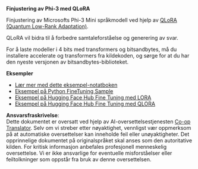 <!--
CO_OP_TRANSLATOR_METADATA:
{
  "original_hash": "54b6b824568d4decb574b9e117c4f5f7",
  "translation_date": "2025-05-09T21:52:35+00:00",
  "source_file": "md/03.FineTuning/FineTuning_Qlora.md",
  "language_code": "no"
}
-->
**Finjustering av Phi-3 med QLoRA**

Finjustering av Microsofts Phi-3 Mini språkmodell ved hjelp av [QLoRA (Quantum Low-Rank Adaptation)](https://github.com/artidoro/qlora).

QLoRA vil bidra til å forbedre samtaleforståelse og generering av svar.

For å laste modeller i 4 bits med transformers og bitsandbytes, må du installere accelerate og transformers fra kildekoden, og sørge for at du har den nyeste versjonen av bitsandbytes-biblioteket.

**Eksempler**
- [Lær mer med dette eksempel-notatboken](../../../../code/03.Finetuning/Phi_3_Inference_Finetuning.ipynb)
- [Eksempel på Python FineTuning Sample](../../../../code/03.Finetuning/FineTrainingScript.py)
- [Eksempel på Hugging Face Hub Fine Tuning med LORA](../../../../code/03.Finetuning/Phi-3-finetune-lora-python.ipynb)
- [Eksempel på Hugging Face Hub Fine Tuning med QLORA](../../../../code/03.Finetuning/Phi-3-finetune-qlora-python.ipynb)

**Ansvarsfraskrivelse**:  
Dette dokumentet er oversatt ved hjelp av AI-oversettelsestjenesten [Co-op Translator](https://github.com/Azure/co-op-translator). Selv om vi streber etter nøyaktighet, vennligst vær oppmerksom på at automatiske oversettelser kan inneholde feil eller unøyaktigheter. Det opprinnelige dokumentet på originalspråket skal anses som den autoritative kilden. For kritisk informasjon anbefales profesjonell menneskelig oversettelse. Vi er ikke ansvarlige for eventuelle misforståelser eller feiltolkninger som oppstår fra bruk av denne oversettelsen.